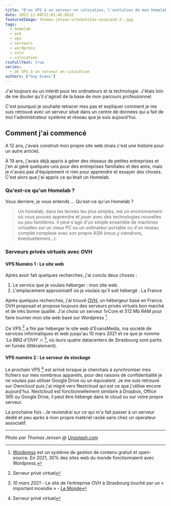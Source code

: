 ```yaml
---
title: "D'un VPS à un serveur en colocation, l'evolution de mon homelab - Partie 1"
date: 2022-11-04T21:01:45.853Z
featuredImage: thomas-jensen-urtxbx5i5se-unsplash-2-.jpg
tags:
  - homelab
  - ovh
  - vps
  - serveurs
  - wordpress
  - colo
  - colocation
rssFullText: true
series:
  - Un VPS à un serveur en colocation
authors: ["Guy Evans"]
---
```

J'ai toujours eu un intérêt pour les ordinateurs et la technologie. J'étais loin de me douter qu'il s'agirait de la base de mon parcours professionnel.

C'est pourquoi je souhaite retracer mes pas et expliquer comment je me suis retrouvé avec un serveur situé dans un centre de données qui a fait de moi l'administrateur système et réseau que je suis aujourd'hui.

## Comment j'ai commencé
A 12 ans, j'avais construit mon propre site web (mais c'est une histoire pour un autre article).

À 19 ans, j'avais déjà appris à gérer des réseaux de petites entreprises et j'en ai géré quelques-uns pour des entreprises familiales et des amis, mais je n'avais pas d'équipement ni rien pour apprendre et essayer des choses. C'est alors que j'ai appris ce qu'était un Homelab.

### Qu'est-ce qu'un Homelab ?
Vous derriere, je vous entends ... Qu'est-ce qu'un Homelab ?
> Un homelab, dans les termes les plus simples, est un environnement où vous pouvez apprendre et jouer avec des technologies nouvelles ou peu familières.  Il peut s'agir d'un simple ensemble de machines virtuelles sur un vieux PC ou un ordinateur portable ou d'un réseau complet complexe avec son propre ASN (nous y viendrons, éventuellement...).

### Serveurs privés virtuels avec OVH

#### VPS Numéro 1 : Le site web
Après avoir fait quelques recherches, j'ai conclu deux choses :

1. Le service que je voulais héberger : mon site web.
1. L'emplacement approximatif où je voulais qu'il soit hébergé : La France

Après quelques recherches, j'ai trouvé [OVH](https://ovh.fr), un hébergeur basé en France. OVH proposait et propose toujours des serveurs privés virtuels bon marché et de très bonne qualité. J'ai choisi un serveur 1vCore et 512 Mb RAM pour faire tourner mon site web basé sur Wordpress [^wordpress]. 

Ce VPS [^vps] a fini par héberger le site web d'EvansMedia, ma société de services informatiques et web jusqu'au 10 mars 2021 et ce que je nomme *'Le BBQ d'OVH*' :fire: [^ovhfire], où leurs quatre datacenters de Strasbourg sont partis en fumée (littéralement).

[^wordpress]: [Wordpress](https://wordpress.org) est un système de gestion de contenu gratuit et open-source. En 2021, 30% des sites web du monde fonctionnaient avec Wordpress.

[^vps]: Serveur privé virtuel
[^ovhfire]: *10 mars 2021* - Le site de l’entreprise OVH à Strasbourg touché par un « important incendie » - [Le Monde](https://www.lemonde.fr/societe/article/2021/03/10/a-strasbourg-un-important-incendie-sur-le-site-de-l-entreprise-ovh-classe-seveso_6072548_3224.html)

#### VPS numéro 2 : Le serveur de stockage
Le prochain VPS [^vps] est arrivé lorsque je cherchais à synchroniser mes fichiers sur mes nombreux appareils, pour des raisons de confidentialité je ne voulais pas utiliser Google Drive ou un équivalent. Je me suis retrouvé sur Owncloud puis j'ai migré vers Nextcloud qui est ce que j'utilise encore aujourd'hui. Nextcloud est fonctionnellement similaire à Dropbox, Office 365 ou Google Drive, il peut être hébergé dans le cloud ou sur votre propre serveur.

La prochaine fois : Je reviendrai sur ce qui m'a fait passer à un serveur dédié et peu après à mon propre matériel racké sans chez un operateur associatif.

---
_Photo par Thomas Jensen @ [Unsplash.com](https://unsplash.com/@thomasjsn?utm_source=unsplash&utm_medium=referral&utm_content=creditCopyText)_
  